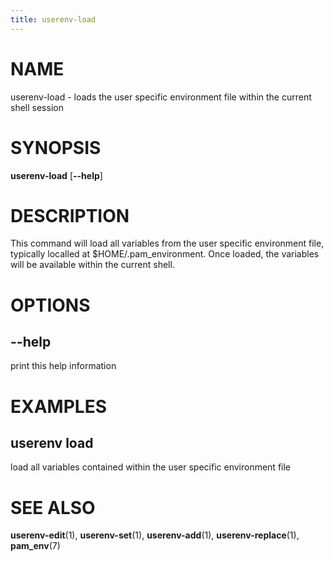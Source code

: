 ```yaml
---
title: userenv-load
---
```


# NAME

userenv-load - loads the user specific environment file within the current shell session

# SYNOPSIS

**userenv-load** [**--help**]

# DESCRIPTION

This command will load all variables from the user specific environment file, typically localled at
$HOME/.pam_environment. Once loaded, the variables will be available within the current shell.

# OPTIONS

## --help

print this help information

# EXAMPLES

## userenv load

load all variables contained within the user specific environment file

# SEE ALSO

**userenv-edit**(1), **userenv-set**(1), **userenv-add**(1), **userenv-replace**(1), **pam_env**(7)
